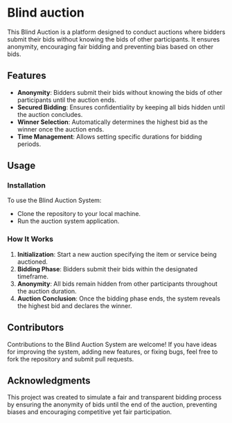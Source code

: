 # Blind auction

This Blind Auction is a platform designed to conduct auctions where bidders submit their bids without knowing the bids of other participants. It ensures anonymity, encouraging fair bidding and preventing bias based on other bids.

## Features

- **Anonymity**: Bidders submit their bids without knowing the bids of other participants until the auction ends.
- **Secured Bidding**: Ensures confidentiality by keeping all bids hidden until the auction concludes.
- **Winner Selection**: Automatically determines the highest bid as the winner once the auction ends.
- **Time Management**: Allows setting specific durations for bidding periods.

## Usage

### Installation

To use the Blind Auction System:

- Clone the repository to your local machine.
- Run the auction system application.

### How It Works

1. **Initialization**: Start a new auction specifying the item or service being auctioned.
2. **Bidding Phase**: Bidders submit their bids within the designated timeframe.
3. **Anonymity**: All bids remain hidden from other participants throughout the auction duration.
4. **Auction Conclusion**: Once the bidding phase ends, the system reveals the highest bid and declares the winner.

## Contributors

Contributions to the Blind Auction System are welcome! If you have ideas for improving the system, adding new features, or fixing bugs, feel free to fork the repository and submit pull requests.

## Acknowledgments

This project was created to simulate a fair and transparent bidding process by ensuring the anonymity of bids until the end of the auction, preventing biases and encouraging competitive yet fair participation.
